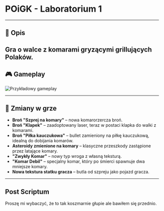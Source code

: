 #  POiGK - Laboratorium 1

---
## 📜 Opis

Gra o walce z komarami gryzącymi grillujących Polaków.
---

## 🎮 Gameplay

![Przykładowy gameplay](https://github.com/user-attachments/assets/b05eb6ed-0b04-4fc4-a95b-79ee994217f7)

---

## 🔧 Zmiany w grze

- **Broń "Szprej na komary"** – nowa komarorzercza broń.
- **Broń "Klapek"** – zaadoptowany laser, teraz w postaci klapka do walki z komarami.
- **Broń "Piłka kauczukowa"** – bullet zamieniony na piłkę kauczukową, idealną do dobijania komarów.
- **Asteroidy zmienione na komary** – klasyczne przeszkody zastąpione przez latające komary.
- **"Zwykły Komar"** – nowy typ wroga z własną teksturą.
- **"Komar Debil"** – specjalny komar, który po śmierci spawnuje dwa mniejsze komary.
- **Nowa tekstura statku gracza** – butla od szpreju jako pojazd gracza.

---
## Post Scriptum

Proszę mi wybaczyć, że to tak koszmarnie głupie ale bawiłem się przednio.
